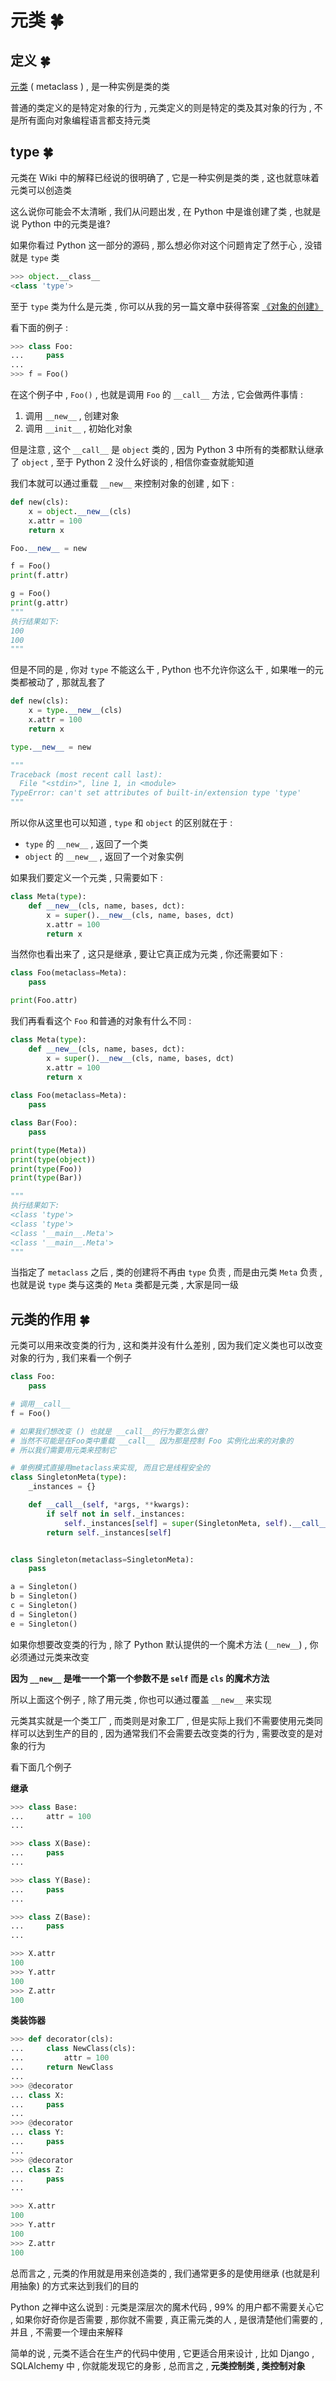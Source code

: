 # 元类  🍀


<extoc></extoc>

## 定义  🍀

[元类](https://zh.wikipedia.org/wiki/%E5%85%83%E7%B1%BB) ( metaclass ) , 是一种实例是类的类 

普通的类定义的是特定对象的行为 , 元类定义的则是特定的类及其对象的行为 , 不是所有面向对象编程语言都支持元类

## type  🍀

元类在 Wiki 中的解释已经说的很明确了 , 它是一种实例是类的类 , 这也就意味着元类可以创造类

这么说你可能会不太清晰 , 我们从问题出发 , 在 Python 中是谁创建了类 , 也就是说 Python 中的元类是谁?

如果你看过 Python 这一部分的源码 , 那么想必你对这个问题肯定了然于心 , 没错就是 `type` 类

```python
>>> object.__class__
<class 'type'>
```

至于 `type` 类为什么是元类 , 你可以从我的另一篇文章中获得答案 [《对象的创建》](<https://lyonyang.github.io/blogs/01-Python/09-In-Depth/02-Python%20-%20%E5%AF%B9%E8%B1%A1%E7%9A%84%E5%88%9B%E5%BB%BA.html>) 

看下面的例子 : 

```python
>>> class Foo:
...     pass
...
>>> f = Foo()
```

在这个例子中 , `Foo()` , 也就是调用 `Foo` 的 `__call__` 方法 , 它会做两件事情 : 

1. 调用 `__new__` , 创建对象
2. 调用 `__init__` , 初始化对象

但是注意 , 这个 `__call__` 是 `object` 类的 , 因为 Python 3 中所有的类都默认继承了 `object` , 至于 Python 2 没什么好谈的 , 相信你查查就能知道

我们本就可以通过重载 `__new__` 来控制对象的创建 , 如下 : 

```python
def new(cls):
    x = object.__new__(cls)
    x.attr = 100
    return x

Foo.__new__ = new

f = Foo()
print(f.attr)

g = Foo()
print(g.attr)
"""
执行结果如下: 
100
100
"""
```

但是不同的是 , 你对 `type` 不能这么干 , Python 也不允许你这么干 , 如果唯一的元类都被动了 , 那就乱套了

```python
def new(cls):
    x = type.__new__(cls)
    x.attr = 100
    return x

type.__new__ = new

"""
Traceback (most recent call last):
  File "<stdin>", line 1, in <module>
TypeError: can't set attributes of built-in/extension type 'type'
"""
```

所以你从这里也可以知道 , `type` 和 `object` 的区别就在于 : 

- `type` 的 `__new__` , 返回了一个类
- `object` 的 `__new__` , 返回了一个对象实例

如果我们要定义一个元类 , 只需要如下 : 

```python
class Meta(type):
    def __new__(cls, name, bases, dct):
        x = super().__new__(cls, name, bases, dct)
        x.attr = 100
        return x
```

当然你也看出来了 , 这只是继承 , 要让它真正成为元类 , 你还需要如下 :

```python
class Foo(metaclass=Meta):
    pass

print(Foo.attr)
```

我们再看看这个 `Foo` 和普通的对象有什么不同 : 

```python
class Meta(type):
    def __new__(cls, name, bases, dct):
        x = super().__new__(cls, name, bases, dct)
        x.attr = 100
        return x
    
class Foo(metaclass=Meta):
    pass

class Bar(Foo):
    pass

print(type(Meta))
print(type(object))
print(type(Foo))
print(type(Bar))

"""
执行结果如下:
<class 'type'>
<class 'type'>
<class '__main__.Meta'>
<class '__main__.Meta'>
"""
```

当指定了 `metaclass` 之后 , 类的创建将不再由 `type` 负责 , 而是由元类 `Meta` 负责 , 也就是说 `type` 类与这类的 `Meta` 类都是元类 , 大家是同一级

## 元类的作用  🍀

元类可以用来改变类的行为 , 这和类并没有什么差别 , 因为我们定义类也可以改变对象的行为 , 我们来看一个例子

```python
class Foo:
    pass

# 调用__call__
f = Foo()

# 如果我们想改变 () 也就是 __call__的行为要怎么做?
# 当然不可能是在Foo类中重载 __call__ 因为那是控制 Foo 实例化出来的对象的
# 所以我们需要用元类来控制它

# 单例模式直接用metaclass来实现, 而且它是线程安全的
class SingletonMeta(type):
    _instances = {}

    def __call__(self, *args, **kwargs):
        if self not in self._instances:
            self._instances[self] = super(SingletonMeta, self).__call__(*args, **kwargs)
        return self._instances[self]


class Singleton(metaclass=SingletonMeta):
    pass

a = Singleton()
b = Singleton()
c = Singleton()
d = Singleton()
e = Singleton()
```

如果你想要改变类的行为 , 除了 Python 默认提供的一个魔术方法 (`__new__`) , 你必须通过元类来改变

**因为 `__new__` 是唯一一个第一个参数不是 `self` 而是 `cls` 的魔术方法**

所以上面这个例子 , 除了用元类 , 你也可以通过覆盖 `__new__` 来实现  

元类其实就是一个类工厂 , 而类则是对象工厂 , 但是实际上我们不需要使用元类同样可以达到生产的目的 , 因为通常我们不会需要去改变类的行为 , 需要改变的是对象的行为

看下面几个例子

**继承**

```python
>>> class Base:
...     attr = 100
...

>>> class X(Base):
...     pass
...

>>> class Y(Base):
...     pass
...

>>> class Z(Base):
...     pass
...

>>> X.attr
100
>>> Y.attr
100
>>> Z.attr
100
```

**类装饰器**

```python
>>> def decorator(cls):
...     class NewClass(cls):
...         attr = 100
...     return NewClass
...
>>> @decorator
... class X:
...     pass
...
>>> @decorator
... class Y:
...     pass
...
>>> @decorator
... class Z:
...     pass
...

>>> X.attr
100
>>> Y.attr
100
>>> Z.attr
100
```

总而言之 , 元类的作用就是用来创造类的 , 我们通常更多的是使用继承 (也就是利用抽象) 的方式来达到我们的目的

Python 之禅中这么说到 : 元类是深层次的魔术代码 , 99% 的用户都不需要关心它 , 如果你好奇你是否需要 , 那你就不需要 , 真正需元类的人 , 是很清楚他们需要的 , 并且 , 不需要一个理由来解释

简单的说 , 元类不适合在生产的代码中使用 , 它更适合用来设计 , 比如 Django , SQLAlchemy 中 , 你就能发现它的身影 , 总而言之 , **元类控制类 , 类控制对象**

